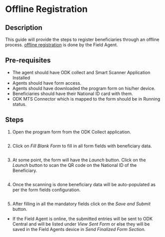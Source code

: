 # Offline Registration

## Description

This guide will provide the steps to register beneficiaries through an offline process.  [offline registration](../../../modules/secure-registry/offline-registration.md) is done by the Field Agent.

## Pre-requisites

* The agent should have ODK collect and Smart Scanner Application Installed
* Agents should have form access.
* Agents should have downloaded the program form on his/her device.
* Beneficiaries should have their National ID card with them.
* ODK MTS Connector which is mapped to the form should be in Running status.

## Steps

1. Open the program form from the ODK Collect application.

<figure><img src="../../../.gitbook/assets/odk-collect-program-home-page.png" alt=""><figcaption></figcaption></figure>

2. Click on _Fill Blank Form_ to fill in all form fields with beneficiary data.

<figure><img src="../../../.gitbook/assets/odk-program-form-view.png" alt=""><figcaption></figcaption></figure>

3. At some point, the form will have the _Launch_ button. Click on the _Launch_ button to scan the QR code on the National ID of the Beneficiary.

<figure><img src="../../../.gitbook/assets/odk-form-launch.png" alt=""><figcaption></figcaption></figure>

4. Once the scanning is done beneficiary data will be auto-populated as per the form fields configuration.

<figure><img src="../../../.gitbook/assets/odk-form-after-launch.png" alt=""><figcaption></figcaption></figure>

5. After filling in all the mandatory fields click on the _Save and Submit_ button.

* If the Field Agent is online, the submitted entries will be sent to ODK Central and will be listed under _View Sent Form_ or else they will be saved in the Field Agents device in _Send Finalized Form Section._

<figure><img src="../../../.gitbook/assets/odk-form-save.png" alt=""><figcaption></figcaption></figure>



